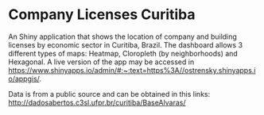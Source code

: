 # Company Licenses Curitiba

 An Shiny application that shows the location of company and building licenses by economic sector in Curitiba, Brazil. The dashboard allows 3 different types of maps: Heatmap, Cloropleth (by neighborhoods) and Hexagonal. A live version of the app may be accessed in https://www.shinyapps.io/admin/#:~:text=https%3A//ostrensky.shinyapps.io/appgis/.
 
 Data is from a public source and can be obtained in this links: http://dadosabertos.c3sl.ufpr.br/curitiba/BaseAlvaras/
 
 
